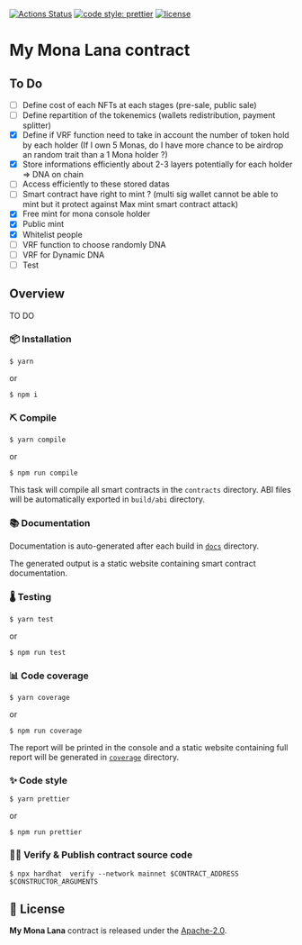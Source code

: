 [![Actions Status](https://github.com/vachmara/MyMonaLana/workflows/main/badge.svg)](https://github.com/vachmara/MyMonaLana/actions)
[![code style: prettier](https://img.shields.io/badge/code_style-prettier-ff69b4.svg)](https://github.com/prettier/prettier)
[![license](https://img.shields.io/badge/License-Apache%202.0-blue.svg)](https://opensource.org/licenses/Apache-2.0)

# My Mona Lana contract

## To Do 

- [ ] Define cost of each NFTs at each stages (pre-sale, public sale)
- [ ] Define repartition of the tokenemics (wallets redistribution, payment splitter)
- [x] Define if VRF function need to take in account the number of token hold by each holder (If I own 5 Monas, do I have more chance to be airdrop an random trait than a 1 Mona holder ?) 
- [x] Store informations efficiently about 2-3 layers potentially for each holder => DNA on chain
- [ ] Access efficiently to these stored datas
- [ ] Smart contract have right to mint ? (multi sig wallet cannot be able to mint but it protect against Max mint smart contract attack)
- [x] Free mint for mona console holder 
- [x] Public mint
- [x] Whitelist people
- [ ] VRF function to choose randomly DNA
- [ ] VRF for Dynamic DNA
- [ ] Test 

## Overview

TO DO

### 📦 Installation

```console
$ yarn
```
or 

```console
$ npm i
```

### ⛏️ Compile

```console
$ yarn compile
```
or

```console
$ npm run compile
```

This task will compile all smart contracts in the `contracts` directory.
ABI files will be automatically exported in `build/abi` directory.

### 📚 Documentation

Documentation is auto-generated after each build in [`docs`](https://vachmara.github.io/MyMonaLana/docs) directory.

The generated output is a static website containing smart contract documentation.

### 🌡️ Testing

```console
$ yarn test
```
or

```console
$ npm run test
```

### 📊 Code coverage

```console
$ yarn coverage
```
or

```console
$ npm run coverage
```

The report will be printed in the console and a static website containing full report will be generated in [`coverage`](https://vachmara.github.io/sparkso-token/coverage) directory.

### ✨ Code style

```console
$ yarn prettier
```
or

```console
$ npm run prettier
```

### 🐱‍💻 Verify & Publish contract source code

```console
$ npx hardhat  verify --network mainnet $CONTRACT_ADDRESS $CONSTRUCTOR_ARGUMENTS
```

## 📄 License

**My Mona Lana** contract is released under the [Apache-2.0](LICENSE).